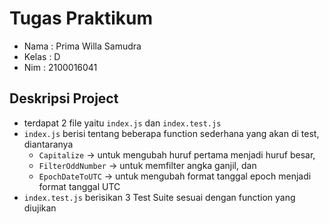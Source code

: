 # Tugas Praktikum
- Nama : Prima Willa Samudra
- Kelas : D
- Nim : 2100016041

## Deskripsi Project
- terdapat 2 file yaitu `index.js` dan `index.test.js`
- `index.js` berisi tentang beberapa function sederhana yang akan di test, diantaranya
    - `Capitalize` -> untuk mengubah huruf pertama menjadi huruf besar, 
    - `FilterOddNumber` -> untuk memfilter angka ganjil, dan 
    - `EpochDateToUTC` -> untuk mengubah format tanggal epoch menjadi format tanggal UTC
- `index.test.js` berisikan 3 Test Suite sesuai dengan function yang diujikan 

